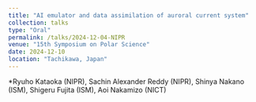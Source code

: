 ```yaml
---
title: "AI emulator and data assimilation of auroral current system"
collection: talks
type: "Oral"
permalink: /talks/2024-12-04-NIPR
venue: "15th Symposium on Polar Science"
date: 2024-12-10
location: "Tachikawa, Japan"
---
```


*Ryuho Kataoka (NIPR), Sachin Alexander Reddy (NIPR), Shinya Nakano (ISM), Shigeru Fujita (ISM), Aoi Nakamizo (NICT)
